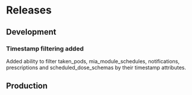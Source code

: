 # Releases

## Development
### Timestamp filtering added
Added ability to filter taken_pods, mia_module_schedules, notifications, prescriptions and scheduled_dose_schemas by their timestamp attributes.
## Production
